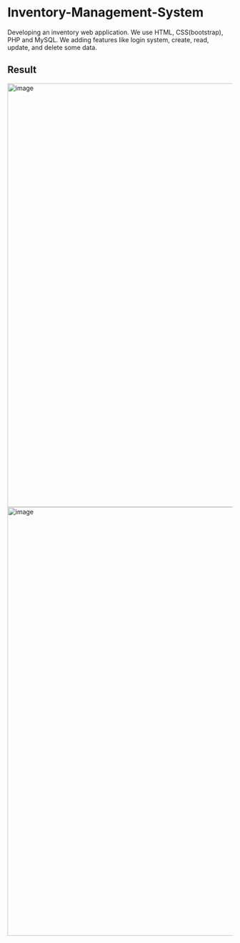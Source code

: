 # Inventory-Management-System
Developing an inventory web application. We use HTML, CSS(bootstrap), PHP and MySQL. We adding features like login system, create, read, update, and delete some data.
## Result
<img width="949" alt="image" src="https://user-images.githubusercontent.com/91071886/178399548-0cca3bf7-3ab5-4254-a79b-9572a98a8a67.png">
<br>
<img width="960" alt="image" src="https://user-images.githubusercontent.com/91071886/178399714-eccb4c53-cc9b-4c6c-8b62-ba45f67d50af.png">

